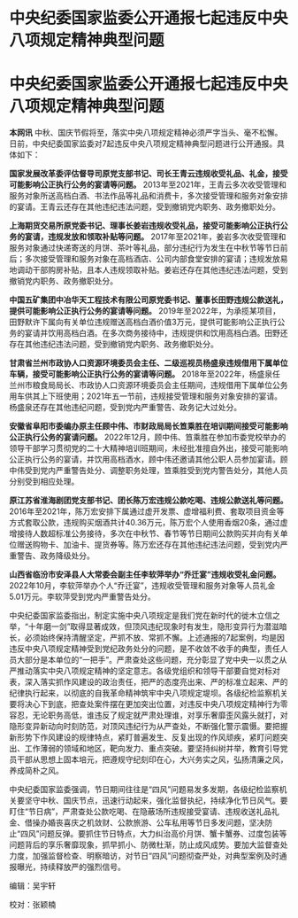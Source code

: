 # 中央纪委国家监委公开通报七起违反中央八项规定精神典型问题

# 中央纪委国家监委公开通报七起违反中央八项规定精神典型问题

**本网讯**
中秋、国庆节假将至，落实中央八项规定精神必须严字当头、毫不松懈。日前，中央纪委国家监委对7起违反中央八项规定精神典型问题进行公开通报。具体如下：

**国家发展改革委评估督导司原党支部书记、司长王青云违规收受礼品、礼金，接受可能影响公正执行公务的宴请等问题。**
2013年至2021年，王青云多次收受管理和服务对象所送高档白酒、书法作品等礼品和消费卡，多次接受管理和服务对象安排的宴请。王青云还存在其他违纪违法问题，受到撤销党内职务、政务撤职处分。

**上海期货交易所原党委书记、理事长姜岩违规收受礼品，接受可能影响公正执行公务的宴请，违规发放和领取补贴等问题。**
2017年至2021年，姜岩多次收受管理和服务对象通过快递寄送的月饼、茶叶等礼品，部分违纪行为发生在中秋节等节日前后；多次接受管理和服务对象在高档酒店、公司内部食堂安排的宴请；违规发放易地调动干部购房补贴，且本人违规领取补贴。姜岩还存在其他违纪违法问题，受到撤销党内职务、政务撤职处分。

**中国五矿集团中冶华天工程技术有限公司原党委书记、董事长田野违规公款送礼，提供可能影响公正执行公务的宴请等问题。**
2019年至2022年，为承揽某项目，田野默许下属向有关单位违规赠送高档白酒价值3万元，提供可能影响公正执行公务的宴请并饮用高档白酒。在多次商务接待中，违规提供和饮用高档白酒。田野还存在其他违纪违法问题，受到撤销党内职务、政务撤职处分。

**甘肃省兰州市政协人口资源环境委员会主任、二级巡视员杨盛泉违规借用下属单位车辆，接受可能影响公正执行公务的宴请等问题。**
2018年至2022年，杨盛泉任兰州市粮食局局长、市政协人口资源环境委员会主任期间，违规借用下属单位公务用车供其上下班使用；2021年五一节前，违规接受管理和服务对象安排的宴请。杨盛泉还存在其他违纪问题，受到党内严重警告、政务记大过处分。

**安徽省阜阳市委编办原主任顾中伟、市财政局局长笪乘胜在培训期间接受可能影响公正执行公务的宴请问题。**
2022年12月，顾中伟、笪乘胜在参加市委党校举办的领导干部学习贯彻党的二十大精神培训班期间，未经批准擅自外出，接受可能影响公正执行公务的宴请，并饮用高档酒水，顾中伟还邀请其他公职人员参加宴请。顾中伟受到党内严重警告处分、调整职务处理，笪乘胜受到党内警告处分，其他人员分别受到相应处理。

**原江苏省淮海剧团党支部书记、团长陈万宏违规公款吃喝、违规公款送礼等问题。**
2016年至2021年，陈万宏安排下属通过虚开发票、虚增福利费、套取项目资金等方式套取公款，违规购买烟酒共计40.36万元，陈万宏个人使用香烟20条，通过虚增接待人数超标准公务接待，多次在中秋节、春节等节日期间公款购买并向有关单位赠送购物卡、加油卡、提货券等。陈万宏还存在其他违纪违法问题，受到党内严重警告、政务降级处分。

**山西省临汾市安泽县人大常委会副主任李软萍举办“乔迁宴”违规收受礼金问题。**
2022年10月，李软萍举办个人“乔迁宴”，违规收受管理和服务对象等人员礼金5.01万元。李软萍受到党内严重警告处分。

中央纪委国家监委指出，制定实施中央八项规定是我们党在新时代的徙木立信之举，“十年磨一剑”取得显著成效，但顶风违纪现象时有发生，隐形变异行为潜滋暗长，必须始终保持清醒坚定，严抓不放、常抓不懈。上述通报的7起案例，均是因违反中央八项规定精神受到党纪政务处分的问题，是不收敛不收手的典型，责任人员大部分是本单位的“一把手”。严肃查处这些问题，充分彰显了党中央一以贯之从严推动落实中央八项规定精神的坚定意志。各级党组织和领导干部要自觉对标对表，深入落实抓作风建设的政治责任，把严的态度亮出来、严的标准立起来、严的纪律执行起来，以彻底的自我革命精神筑牢中央八项规定堤坝。各级纪检监察机关要将决心下到底，把查处案件摆在更加突出位置，对违反中央八项规定精神行为零容忍，无论职务高低，谁违反了规定就严肃处理谁，对享乐奢靡歪风露头就打，对隐形变异新动向时刻防范，对顶风违纪行为从严查处，不断强化警示震慑。要把握新形势下作风建设的规律特点，紧盯普遍发生、反复出现的作风顽疾，紧盯问题突出、工作薄弱的领域和地区，靶向发力、重点突破。要坚持纠树并举，教育引导党员干部从思想上固本培元，把遵规守纪刻印在心，大兴务实之风，弘扬清廉之风，养成简朴之风。

中央纪委国家监委强调，节日期间往往是“四风”问题易发多发期，各级纪检监察机关要坚守中秋、国庆节点，迅速行动起来，强化监督执纪，持续净化节日风气。要盯住“节日病”，严肃查处公款吃喝、在隐蔽场所违规接受宴请、违规收送礼品礼金、借操办婚丧喜庆之机敛财、公款旅游、公车私用等节日多发问题，坚决防止“四风”问题反弹。要抓住节日特点，大力纠治高价月饼、蟹卡蟹券、过度包装等问题背后的享乐奢靡现象，抓早抓小、防微杜渐，防止成风成势。要加大监督查处力度，加强监督检查、明察暗访，对节日“四风”问题彻查严处，对典型案例及时通报曝光，持续释放严的强烈信号。

编辑：吴宇轩

校对：张颖楠

